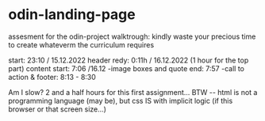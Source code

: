# odin-landing-page

assesment for the odin-project walktrough:
kindly waste your precious time to create whateverm the 
curriculum requires

start: 23:10 / 15.12.2022
header redy: 0:11h / 16.12.2022
(1 hour for the top part)
content start: 7:06 /16.12
    -image boxes and quote end: 7:57
    -call to action & footer: 8:13 - 8:30

Am I slow? 2 and a half hours for this first assignment...
BTW -- html is not a programming language (may be), but css IS
with implicit logic (if this browser or that screen size...)